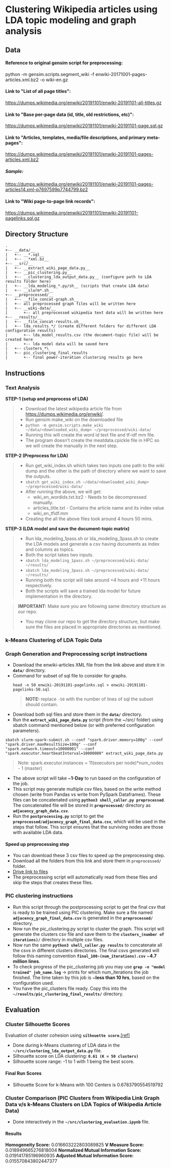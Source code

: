 # Clustering Wikipedia articles using LDA topic modeling and graph analysis

## Data 

#### Reference to original gensim script for preprocessing:
python -m gensim.scripts.segment_wiki -f enwiki-20171001-pages-articles.xml.bz2 -o wiki-en.gz

#### Link to "List of all page titles":
https://dumps.wikimedia.org/enwiki/20191101/enwiki-20191101-all-titles.gz

#### Link to "Base per-page data (id, title, old restrictions, etc)":
https://dumps.wikimedia.org/enwiki/20191101/enwiki-20191101-page.sql.gz

#### Link to "Articles, templates, media/file descriptions, and primary meta-pages":
https://dumps.wikimedia.org/enwiki/20191101/enwiki-20191101-pages-articles.xml.bz2
##### Sample:
https://dumps.wikimedia.org/enwiki/20191101/enwiki-20191101-pages-articles14.xml-p7697599p7744799.bz2

#### Link to "Wiki page-to-page link records":
https://dumps.wikimedia.org/enwiki/20191101/enwiki-20191101-pagelinks.sql.gz

## Directory Structure
```
.
+-- __data/__
|   +-- __*.sql__
|   +-- __*xml.bz__
+-- __src/__
|   +-- __extract_wiki_page_data.py__
|   +-- __pic_clustering.py__
|   +-- __clustering_lda_output_data.py__ (configure path to LDA results folder here)
|   +-- __lda_modeling_*.py/sh__ (scripts that create LDA data)
|   +-- __slurm*.sh__
+-- __preprocessed/__
|   +-- __file_concat-graph.sh__
|   +-- all preprocessed graph files will be written here
|   +-- __wiki-data/__
|       +-- all preprocessed wikipedia text data will be written here
+-- __results/__
|   +-- __file_concat-results.sh__
|   +-- lda_results_*/ (create different folders for different LDA configuration results)
|       +-- lda_model_results.csv (the document-topic file) will be created here
|       +-- lda model data will be saved here
|   +-- clusters_*\
|   +-- pic_clustering_final_results
|       +-- final power-iteration clustering results go here
```
## Instructions

### Text Analysis
**STEP-1 (setup and preprocess of LDA)**
> - Download the latest wikipedia article file from https://dumps.wikimedia.org/enwiki/.
> - Run gensim make_wiki on the downloaded file
> - ```python -m gensim.scripts.make_wiki ~/data/<downloaded_wiki_dump> ~/preprocessed/wiki-data/```
> - Running this will create the word id text file and tf-idf mm file.
> - The program doesn’t create the meatdata.cpickle file in HPC so we will create the manually in the next step.

**STEP-2 (Preprocess for LDA)**
> - Run get_wiki_index.sh which takes two inputs one path to the wiki dump and the other is the path of directory where we want to save the outputs.
> - ```sbatch get_wiki_index.sh ~/data/<downloaded_wiki_dump> ~/preprocessed/wiki-data/```
> - After running the above, we will get:
>     - wiki_en_wordids.txt.bz2 - Needs to be decompressed manually.
>     - articles_title.txt - Contains the article name and its index value
>     - wiki_en_tfidf.mm 
> - Creating the all the above files took around 4 hours 50 mins.

**STEP-3 (LDA model and save the document-topic matrix)**
> - Run lda_modeling_1pass.sh or lda_modeling_3pass.sh to create the LDA models and generate a csv having documents as index and columns as topics. 
> - Both the script takes two inputs.
> - ```sbatch lda_modeling_1pass.sh ~/preprocessed/wiki-data/ ~/results/```
> - ```sbatch lda_modeling_3pass.sh ~/preprocessed/wiki-data/ ~/results/```
> - Running both the script will take around +4 hours and +11 hours respectively.
> - Both the scripts will save a trained lda model for future implementation in the directory.

> **IMPORTANT:** Make sure you are following same directory structure as our repo.
> - You may clone our repo to get the directory structure, but make sure the files are placed in appropriate directories as mentioned.

### k-Means Clustering of LDA Topic Data

### Graph Generation and Preprocessing script instructions
- Download the enwiki-articles XML file from the link above and store it in **`data/`** directory.
- Command for subset of sql file to consider for graphs.
   ```
  head -n 50 enwiki-20191101-pagelinks.sql > enwiki-20191101-pagelinks-50.sql
  ``` 
  > **NOTE:** replace `-50` with the number of lines of   sql the subset should contain.
- Download both sql files and store them in the **`data/`** directory.
- Run the **`extract_wiki_page_data.py`** script (from the ~/src/ folder) using sbatch command mentioned below (or with preferred configuration parameters).
```
sbatch slurm-spark-submit.sh --conf "spark.driver.memory=100g" --conf "spark.driver.maxResultSize=100g" --conf "spark.network.timeout=10000001" --conf "spark.executor.heartbeatInterval=10000000" extract_wiki_page_data.py
```
> Note: spark.executor.instances = 11(executors per node)*num_nodes - 1 (master)

- The above script will take ~**1-Day** to run based on the configuration of the job.
- This script may generate multiple csv files, based on the write method chosen (write from Pandas vs write from PySpark Dataframes). These files can be concatenated using **`python3 shell_caller.py preprocessed`**. The concatenated file will be stored in               **`preprocessed/`** directory as **`adjacency_graph_data.csv`**.
- Run the **`postprocessing.py`** script to get the **`preprocessed/adjacency_graph_final_data.csv`**, which will be used in the steps that follow. This script ensures that the surviving nodes are those with available LDA data.
#### Speed up preprocessing step
- You can download these 3 csv files to speed up the preprocessing step.
- Download all the folders from this link and store them in `preprocessed/` folder.
- [Drive link to files](https://drive.google.com/open?id=1LvizePKdElHm9z6hddXK_GaXzqZLI9lj)
- The preprocessing script will automatically read from these files and skip the steps that creates these files.

### PIC clustering instructions
- Run this script through the postprocessing script to get the final csv that is ready to be trained using PIC clustering. Make sure a file named **`adjacency_graph_final_data.csv`** is generated in the **`preprocessed/`** directory.
- Now run the pic_clustering.py script to cluster the graph. This script will generate the clusters csv file and save them to the  **`clusters_(number of iterations)/`** directory in multiple csv files.
- Now run the same **`python3 shell_caller.py results`** to concatenate all the csvs in different clusters directories. The final csvs generated will follow this naming convention **`final_100-(num_iterations).csv`** ~**4.7 million lines**.
- To check progress of the pic_clustering job you may use **`grep -n "model trained" job_name.log`** -> prints for which num_iterations the job finished. The time taken by this job is ~**less than 10 hrs**, based on the configuration used. 
- You have the pic_clusters file ready. Copy this into the **`~/results/pic_clustering_final_results/`** directory.

## Evaluation
### Cluster Silhouette Scores
Evaluation of cluster cohesion using **`silhouette score`**.[[ref]](https://en.wikipedia.org/wiki/Silhouette_(clustering))
- Done during k-Means clustering of LDA data in the **`~/src/clustering_lda_output_data.py`** file.
- Silhouette score on LDA clustering: **`0.61 (K = 50 clusters)`**
- Silhouette score range: -1 to 1 with 1 being the best score.

#### Final Run Scores
- Silhouette Score for k-Means with 100 Centers is 0.6783790554519792

### Cluster Comparison (PIC Clusters from Wikipedia Link Graph Data v/s k-Means Clusters on LDA Topics of Wikipedia Article Data)
- Done interactively in the **`~/src/clustering_evaluation.ipynb`** file.

#### Results
**Homogeneity Score:** 0.016603222803089825
**V Measure Score:** 0.018949665276818004
**Normalized Mutual Information Score:** 0.019141785196960935
**Adjusted Mutual Information Score:** 0.015570843802447377
